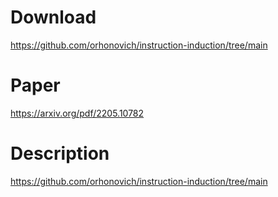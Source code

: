 # Download
https://github.com/orhonovich/instruction-induction/tree/main

# Paper
https://arxiv.org/pdf/2205.10782

# Description
https://github.com/orhonovich/instruction-induction/tree/main